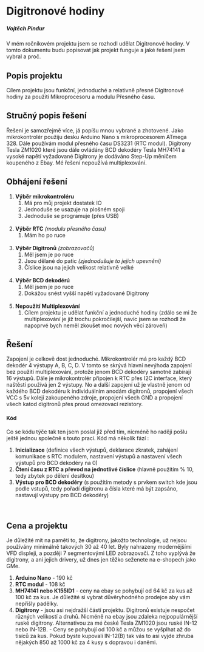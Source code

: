 <H1>Digitronové hodiny</H1>
  <H5>Vojtěch Pindur</H5>


V mém ročníkovém projektu jsem se rozhodl udělat Digitronové hodiny. V tomto dokumentu budu popisovat jak projekt funguje a jaké řešení jsem vybral a proč.

<H2>Popis projektu</H2>
Cílem projektu jsou funkční, jednoduché a relativně přesné Digitronové hodiny za použití Mikroprocesoru a modulu Přesného času.

<H2>Stručný popis řešení</H2>
Řešení je samozřejmě více, já popíšu mnou vybrané a zhotovené.
Jako mikrokontrolér použiju desku Arduino Nano s mikroprocesorem ATmega 328.  Dále používám modul přesného času DS3231 (RTC modul). Digitrony Tesla ZM1020 které jsou dále ovládány BCD dekodéry Tesla MH74141 a vysoké napětí vyžadované Digitrony je dodáváno Step-Up měničem koupeného z Ebay. Mé řešení nepoužívá multiplexování.

<H2>Obhájení řešení</H2>
<ol>
  <li>
    <b>Výběr mikrokontroléru</b>
      <ol>
        <li>
            Má pro můj projekt dostatek IO
        </li>
        <li>
            Jednoduše se usazuje na plošném spoji
        </li>
        <li>
            Jednoduše se programuje (přes USB)
        </li>
      </ol>
  </li>
  <br>
  <li>
    <b>Výběr RTC</b> <i>(modulu přesného času)</i>
      <ol>
        <li>
            Mám ho po ruce
        </li>
      </ol>
  </li>
  <br>
  <li>
    <b>Výběr Digitronů</b> <i>(zobrazovačů)</i>
      <ol>
        <li>
            Měl jsem je po ruce
        </li>
        <li>
            Jsou dělané do patic <i>(zjednodušuje to jejich upevnění)</i>
        </li>
        <li>
            Číslice jsou na jejich velikost relativně velké
        </li>
      </ol>
  </li>
  <br>
  <li>
    <b>Výběr BCD dekodérú</b>
      <ol>
        <li>
            Měl jsem je po ruce
        </li>
        <li>
            Dokážou snést vyšší napětí vyžadované Digitrony
        </li>
      </ol>
  </li>
  <br>
  <li>
    <b>Nepoužití Multiplexování</b>
      <ol>
        <li>
            Cílem projektu je udělat funkční a jednoduché hodiny (zdálo se mi že multiplexování je již trochu pokročilejší, navíc jsem se rozhodl že napoprvé bych neměl zkoušet moc nových věcí zároveň)
        </li>
      </ol>
  </li>
</ol>

<H2>Řešení</H2>

Zapojení je celkově dost jednoduché. Mikrokontrolér má pro každý BCD dekodér 4 výstupy A, B, C, D. V tomto se skrývá hlavní nevýhoda zapojení bez použití multiplexování, protože jenom BCD dekodéry samotné zabírají 16 výstupů. Dále je mikrokontrolér připojen k RTC přes I2C interface, který naštěstí používá
jen 2 výstupy. No a další zapojení už je vlastně jenom od každého BCD dekodéru k individuálním anodám digitronů, propojení všech VCC s 5v kolejí zakoupeného zdroje, propojení všech GND a propojení všech katod digitronů přes proud omezovací rezistory.
<br>
<H4>Kód</H4>
      
Co se kódu týče tak ten jsem poslal již před tím, nicméně ho raději pošlu ještě jednou společně s touto prací. Kód má několik fází :

<ol>
  <li>
    <b>Inicializace</b> (definice všech výstupů, deklarace zkratek, zahájení komunikace s RTC modulem, nastavení výstupů a nastavení všech výstupů pro BCD dekodéry na 0)
  </li>
  <li>
    <b>Čtení času z RTC a převod na jednotlivé číslice</b> (hlavně použitím   % 10, tedy zbytek po dělení desítkou)
  </li>
  <li>
    <b>Výstup pro BCD dekodéry</b> (s použitím metody s prvkem switch kde jsou podle vstupů, tedy pořadí digitronu a čísla které má být zapsáno, nastavují výstupy pro BCD dekodéry)
  </li>
</ol>
<br>

<H2>Cena a projektu</H2>
Je důležité mít na paměti to, že digitrony, jakožto technologie, už nejsou používány minimálně takových 30 až 40 let. Byly nahrazeny modernějšími VFD displeji, a později 7 segmentovými LED zobrazovači. Z toho vyplývá že digitrony, a ani jejich drivery, už dnes jen těžko seženete na e-shopech jako GMe.
<br>

<ol>
  <li>
    <b>Arduino Nano</b> - 190 kč
  </li>
  <li>
    <b>RTC modul</b> - 108 kč
  </li>
  <li>
    <b>MH74141 nebo K155ID1</b> - ceny na ebay se pohybují od 64 kč za kus až 100 kč za kus. Je důležité si vybrat důvěryhodného prodejce aby vám nepřišly padělky.
  </li>
  <li>
    <b>Digitrony</b> - jsou asi nejdražší částí projektu. Digitronů existuje nespočet různých velikostí a druhů. Nicméně na ebay jsou zdaleka nejpopulárnější ruské digitrony. Alternativou za mé české Tesla ZM1020 jsou ruské IN-12 nebo IN-12B. - Ceny se pohybují od 100 kč a můžou se vyšplhat až do tisíců za kus. Pokud byste kupovali IN-12(B) tak vás to asi vyjde zhruba nějakých 850 až 1000 kč za 4 kusy s dopravou i daněmi.
  </li>
</ol>
